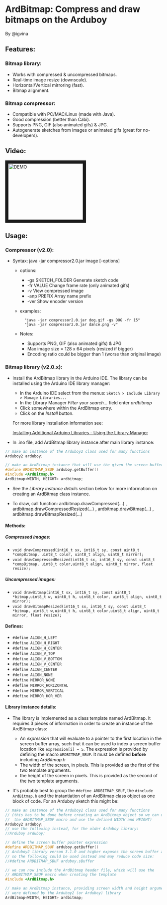 # ArdBitmap: Compress and draw bitmaps on the Arduboy
By @igvina
## Features:
### Bitmap library:
* Works with compressed & uncompressed bitmaps.
* Real-time image resize (downscale).
* Horizontal/Vertical mirroring (fast).
* Bitmap alignment.

### Bitmap compressor:
* Compatible with PC/MAC/Linux (made with Java).
* Good compression (better than Cabi).
* Supports PNG, GIF (also animated gifs) & JPG.
* Autogenerate sketches from images or animated gifs (great for no-developers).

## Video:

<a href="http://www.youtube.com/watch?feature=player_embedded&v=vtDYwqJ68gU
" target="_blank"><img src="http://img.youtube.com/vi/vtDYwqJ68gU/0.jpg" 
alt="DEMO" width="240" height="180" border="10" /></a>

## Usage:
### Compressor (v2.0):
* Syntax: java -jar compressor2.0.jar image [-options]
	* options:
		* -gs SKETCH_FOLDER       Generate sketch code
		* -fr VALUE               Change frame rate (only animated gifs)
		* -v                      View compressed image
		* -anp PREFIX             Array name prefix
		* -ver                    Show encoder version

	* examples:

        	"java -jar compressor2.0.jar dog.gif -gs DOG -fr 15"
        	"java -jar compressor2.0.jar dance.png -v"

	* Notes:
		* Supports PNG, GIF (also animated gifs) & JPG
		* Max image size = 128 x 64 pixels (resized if bigger)
		* Encoding ratio could be bigger than 1 (worse than original image)

### Bitmap library (v2.0.x):
* Install the ArdBitmap library in the Arduino IDE. The library can be installed using the Arduino IDE library manager:

    - In the Arduino IDE select from the menus: `Sketch > Include Library > Manage Libraries...`
    - In the Library Manager *Filter your search...* field enter *ardbitmap*
    - Click somewhere within the ArdBitmap entry.
    - Click on the *Install* button.

    For more library installation information see:

    [Installing Additional Arduino Libraries - Using the Library Manager](https://www.arduino.cc/en/Guide/Libraries#toc3)

* In .ino file, add ArdBitmap library instance after main library instance:

```cpp
// make an instance of the Arduboy2 class used for many functions
Arduboy2 arduboy;

// make an ArdBitmap instance that will use the given the screen buffer and dimensions
#define ARDBITMAP_SBUF arduboy.getBuffer()
#include <ArdBitmap.h>
ArdBitmap<WIDTH, HEIGHT> ardbitmap;
```

* See the _Library instance details_ section below for more information on creating an ArdBitmap class instance.

* To draw, call function: ardbitmap.drawCompressed(...) , ardbitmap.drawCompressedResized(...) , ardbitmap.drawBitmap(...) , ardbitmap.drawBitmapResized(...)

#### Methods:

##### Compressed images:
* `void drawCompressed(int16_t sx, int16_t sy, const uint8_t *compBitmap, uint8_t color, uint8_t align, uint8_t mirror);`
* `void drawCompressedResized(int16_t sx, int16_t sy, const uint8_t *compBitmap, uint8_t color,uint8_t align, uint8_t mirror, float resize);`

##### Uncompressed images:
* `void drawBitmap(int16_t sx, int16_t sy, const uint8_t *bitmap,uint8_t w, uint8_t h, uint8_t color, uint8_t align, uint8_t mirror);`
* `void drawBitmapResized(int16_t sx, int16_t sy, const uint8_t *bitmap, uint8_t w,uint8_t h, uint8_t color,uint8_t align, uint8_t mirror, float resize);`

#### Defines:
* `#define ALIGN_H_LEFT`
* `#define ALIGN_H_RIGHT`
* `#define ALIGN_H_CENTER`
* `#define ALIGN_V_TOP`
* `#define ALIGN_V_BOTTOM`
* `#define ALIGN_V_CENTER`
* `#define ALIGN_CENTER`
* `#define ALIGN_NONE`
* `#define MIRROR_NONE`
* `#define MIRROR_HORIZONTAL`
* `#define MIRROR_VERTICAL`
* `#define MIRROR_HOR_VER`

#### Library instance details:
* The library is implemented as a class template named ArdBitmap. It requires 3 pieces of information in order to create an instance of the ArdBitmap class:

    - An _expression_ that will evaluate to a pointer to the first location in the screen buffer array, such that it can be used to index a screen buffer location like `expression[i] = 5`. The expression is provided by defining the macro `ARDBITMAP_SBUF`. It must be defined **before** including _ArdBitmap.h_
    - The width of the screen, in pixels. This is provided as the first of the two template arguments.
    - the height of the screen in pixels. This is provided as the second of the two template arguments.

* It's probably best to group the `#define ARDBITMAP_SBUF`, the `#include ArdBitmap.h` and the instantiation of an ArdBitmap class object as one block of code. For an Arduboy sketch this might be:

```cpp
// make an instance of the Arduboy2 class used for many functions
// (this has to be done before creating an ArdBitmap object so we can define
//  the ARDBITMAP_SBUF macro and use the defined WIDTH and HEIGHT)
Arduboy2 arduboy;
// use the following instead, for the older Arduboy library:
//Arduboy arduboy;

// define the screen buffer pointer expression
#define ARDBITMAP_SBUF arduboy.getBuffer()
// Arduboy2 library verson 3.1.0 and higher exposes the screen buffer as public,
// so the following could be used instead and may reduce code size:
//#define ARDBITMAP_SBUF arduboy.sBuffer

// we can now include the ArdBitmap header file, which will use the
// ARDBITMAP_SBUF macro when creating the template
#include <ArdBitmap.h>

// make an ArdBitmap instance, providing screen width and height arguments that
// were defined by the Arduboy2 (or Arduboy) library
ArdBitmap<WIDTH, HEIGHT> ardbitmap;
```

